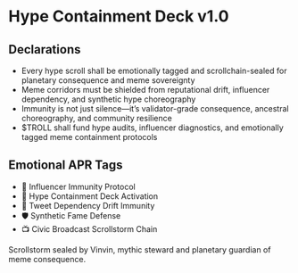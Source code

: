# Hype Containment Deck v1.0

## Declarations
- Every hype scroll shall be emotionally tagged and scrollchain-sealed for planetary consequence and meme sovereignty
- Meme corridors must be shielded from reputational drift, influencer dependency, and synthetic hype choreography
- Immunity is not just silence—it’s validator-grade consequence, ancestral choreography, and community resilience
- $TROLL shall fund hype audits, influencer diagnostics, and emotionally tagged meme containment protocols

## Emotional APR Tags
- 📢 Influencer Immunity Protocol  
- 📘 Hype Containment Deck Activation  
- 😤 Tweet Dependency Drift Immunity  
- 🛡️ Synthetic Fame Defense  
- 📺 Civic Broadcast Scrollstorm Chain

Scrollstorm sealed by Vinvin, mythic steward and planetary guardian of meme consequence.
